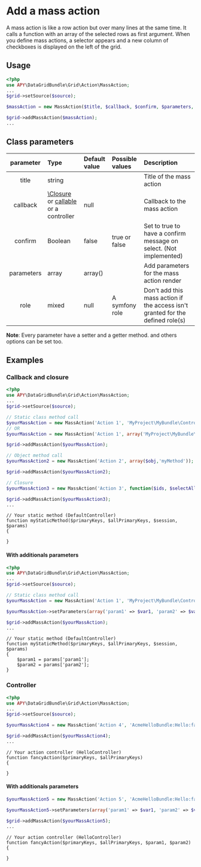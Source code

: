 Add a mass action
=================

A mass action is like a row action but over many lines at the same time.
It calls a function with an array of the selected rows as first argument.
When you define mass actions, a selector appears and a new column of checkboxes is displayed on the left of the grid.

## Usage
```php
<?php
use APY\DataGridBundle\Grid\Action\MassAction;
...
$grid->setSource($source);

$massAction = new MassAction($title, $callback, $confirm, $parameters, $role);

$grid->addMassAction($massAction);
...
```

## Class parameters

|parameter|Type|Default value|Possible values|Description|
|:--:|:--|:--|:--|:--|
|title|string|||Title of the mass action|
|callback|[\Closure](http://php.net/manual/en/functions.anonymous.php) or [callable](http://php.net/manual/en/language.types.callable.php) or a controller |null||Callback to the mass action|
|confirm|Boolean|false|true or false|Set to true to have a confirm message on select. (Not implemented)|
|parameters|array|array()||Add parameters for the mass action render|
|role|mixed|null|A symfony role|Don't add this mass action if the access isn't granted for the defined role(s)|

**Note**: Every parameter have a setter and a getter method. and others options can be set too.

## Examples

### Callback and closure

```php
<?php
use APY\DataGridBundle\Grid\Action\MassAction;
...
$grid->setSource($source);

// Static class method call
$yourMassAction = new MassAction('Action 1', 'MyProject\MyBundle\Controller\DefaultController::myStaticMethod');
// OR
$yourMassAction = new MassAction('Action 1', array('MyProject\MyBundle\Controller\DefaultController','myStaticMethod'));

$grid->addMassAction($yourMassAction);

// Object method call
$yourMassAction2 = new MassAction('Action 2', array($obj,'myMethod'));

$grid->addMassAction($yourMassAction2);

// Closure
$yourMassAction3 = new MassAction('Action 3', function($ids, $selectAll, $session, $parameters) { ... });

$grid->addMassAction($yourMassAction3);
...
```

```
// Your static method (DefaultController)
function myStaticMethod($primaryKeys, $allPrimaryKeys, $session, $params)
{

}
```

#### With additionals parameters

```php
<?php
use APY\DataGridBundle\Grid\Action\MassAction;
...
$grid->setSource($source);

// Static class method call
$yourMassAction = new MassAction('Action 1', 'MyProject\MyBundle\Controller\DefaultController::myStaticMethod');

$yourMassAction->setParameters(array('param1' => $var1, 'param2' => $var2));

$grid->addMassAction($yourMassAction);
...
```

```
// Your static method (DefaultController)
function myStaticMethod($primaryKeys, $allPrimaryKeys, $session, $params)
{
    $param1 = params['param1'];
    $param2 = params['param2'];
}
```

### Controller 

```php
<?php
use APY\DataGridBundle\Grid\Action\MassAction;
...
$grid->setSource($source);

$yourMassAction4 = new MassAction('Action 4', 'AcmeHelloBundle:Hello:fancy');

$grid->addMassAction($yourMassAction4);
...
```

```
// Your action controller (HelloController)
function fancyAction($primaryKeys, $allPrimaryKeys)
{

}
```

#### With additionals parameters

```php
$yourMassAction5 = new MassAction('Action 5', 'AcmeHelloBundle:Hello:fancy');

$yourMassAction5->setParameters(array('param1' => $var1, 'param2' => $var2));

$grid->addMassAction($yourMassAction5);
...
```

```
// Your action controller (HelloController)
function fancyAction($primaryKeys, $allPrimaryKeys, $param1, $param2)
{

}
```
